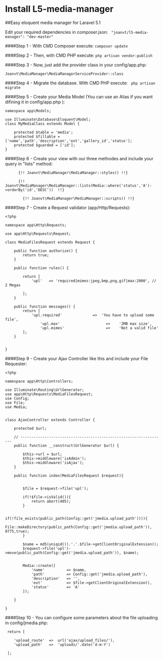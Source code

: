 # Install L5-media-manager
##Easy eloquent media manager for Laravel 5.1

Edit your required dependencies in composer.json:
`  "joanvt/l5-media-manager": "dev-master"  `

####Step 1 - With CMD Composer execute:
`composer update`

####Step 2 - Then, with CMD PHP execute:
` php artisan vendor:publish `

####Step 3 - Now, just add the provider class in your config/app.php:

` Joanvt\MediaManager\MediaManagerServiceProvider::class `

####Step 4 - Migrate the database. With CMD PHP execute:
` php artisan migrate`

####Step 5 - Create your Media Model (You can use an Alias if you want difining it in config/app.php ):

```
namespace app\Models;

use Illuminate\Database\Eloquent\Model;
class MyMediaClass extends Model {

    protected $table = 'media';
    protected $fillable = ['name','path','description','ext','gallery_id','status'];
    protected $guarded = ['id'];
}
```

####Step 6 - Create your view with our three methodes and include your query in "lists" method:
```
      {!! Joanvt\MediaManager\MediaManager::styles() !!}

      {!!  Joanvt\MediaManager\MediaManager::lists(Media::where('status','A')->orderBy('id','DESC'))  !!}
   
    	{!! Joanvt\MediaManager\MediaManager::scripts() !!}
```


####Step 7 - Create a Request validator (app/Http/Requests):

``` 
<?php

namespace app\Http\Requests;

use app\Http\Requests\Request;

class MediaFilesRequest extends Request {

    public function authorize() {
        return true;
    }

    public function rules() {
    	
    	return [
			'upl'	=> 'required|mimes:jpeg,bmp,png,gif|max:2000', // 2 Megas
	
		];
    }

    public function messages() {
        return [
            'upl.required'				=>	'You have to upload some file',
      			'upl.max'				      =>	'2MB max size',
      			'upl.mimes'					  =>	'Not a valid file'
        ];
    }
	
    
}

```


####Step 9 - Create your Ajax Controller like this and include your File Requester:
```
<?php

namespace app\Http\Controllers;

use Illuminate\Routing\UrlGenerator;
use app\Http\Requests\MediaFilesRequest;
use Config;
use File;
use Media;


class AjaxController extends Controller {

    protected $url;

    // ------------------------------------------------------------------
    public function __construct(UrlGenerator $url) {

        $this->url = $url;
		$this->middleware('isAdmin');
		$this->middleware('isAjax');
    }

    public function index(MediaFilesRequest $request){

		
		$file = $request->file('upl');
		
		if(!$file->isValid()){
			return abort(405);
		}
		
		if(!file_exists(public_path(Config::get('jmedia.upload_path')))){
			File::makeDirectory(public_path(Config::get('jmedia.upload_path')), 0775,true);
		}
		
		$name = md5(uniqid()).'.'.$file->getClientOriginalExtension();
		$request->file('upl')->move(public_path(Config::get('jmedia.upload_path')), $name);
		
		
		Media::create([
			'name' 			=> $name,
			'path' 			=> Config::get('jmedia.upload_path'),
			'description'	=> '',
			'ext'			=> $file->getClientOriginalExtension(),
			'status'		=> 'A'
		]);
		
    }
    
}

```

####Step 10 - You can configure some parameters about the file uploading in config/jmedia.php:
```
 return [
	
	'upload_route'	=>	url('ajax/upload_files/'),
	'upload_path'	=>	'uploads/'.date('d-m-Y')
	
 ];
```
